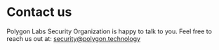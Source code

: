 # Contact us
Polygon Labs Security Organization is happy to talk to you. Feel free to reach us out at:
security@polygon.technology